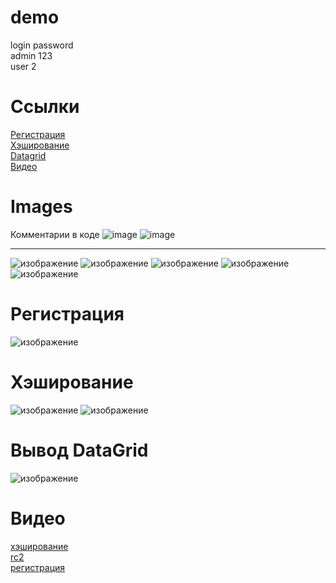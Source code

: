 # demo
login    	password<br>
admin		123<br>
user		2<br>
# Cсылки
[Регистрация](#Регистрация)<br>
[Хэширование](#Хэширование)<br>
[Datagrid](https://github.com/sanyagribanov/demo/blob/main/README.md#%D0%B2%D1%8B%D0%B2%D0%BE%D0%B4-datagrid) <br>
[Видео](#Видео)
# Images
Комментарии в коде
![image](https://user-images.githubusercontent.com/86486142/208490197-6abb1e86-5e9c-42ad-991d-484869276b7b.png)
![image](https://user-images.githubusercontent.com/86486142/208886507-7e5f6b62-788b-4608-bbef-1c63c3747aae.png)

---
![изображение](https://user-images.githubusercontent.com/86486142/203646034-c91b47e7-4b63-4c05-9104-70d759639bc0.png)
![изображение](https://user-images.githubusercontent.com/86486142/203646051-b3ffaba8-7e7f-4810-baf6-67001181b898.png)
![изображение](https://user-images.githubusercontent.com/86486142/203646072-2d42504e-525f-486e-8e62-5474876a134f.png)
![изображение](https://user-images.githubusercontent.com/86486142/203646092-34363564-3548-405d-9086-0b7cfea150fe.png)
![изображение](https://user-images.githubusercontent.com/86486142/203646149-9cb49b97-0e13-427f-a706-913d37785b84.png)

# Регистрация
![изображение](https://user-images.githubusercontent.com/86486142/206909040-24c5e575-f20a-4753-8816-76f48c7c0b2d.png)
# Хэширование
![изображение](https://user-images.githubusercontent.com/86486142/206911384-bbca2aa7-a97f-4376-b5cb-9c0954cee39a.png)
![изображение](https://user-images.githubusercontent.com/86486142/206911493-c1220d58-a0ae-4a83-9039-beb0094537d3.png)
# Вывод DataGrid
![изображение](https://user-images.githubusercontent.com/86486142/206923035-880afdea-d926-4c3a-841a-6d19d8c4d6f1.png)

# Видео
[хэширование](https://disk.yandex.ru/i/YD5xOP78-HjhIw) <br>
[rc2](https://disk.yandex.ru/i/xL0PI7pnKGvwHQ) <br>
[регистрация](https://disk.yandex.ru/i/9atGdgGDfgftew) <br>

